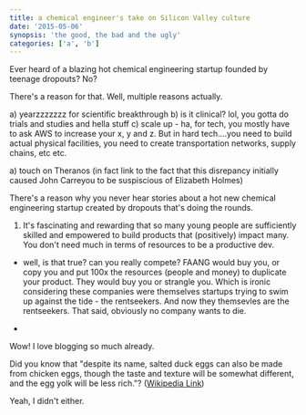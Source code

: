```yaml
---
title: a chemical engineer's take on Silicon Valley culture
date: '2015-05-06'
synopsis: 'the good, the bad and the ugly'
categories: ['a', 'b']
---
```


Ever heard of a blazing hot chemical engineering startup founded by teenage dropouts?
No?

There's a reason for that. Well, multiple reasons actually.

a) yearzzzzzzz for scientific breakthrough
b) is it clinical? lol, you gotta do trials and studies and hella stuff
c) scale up - ha, for tech, you mostly have to ask AWS to increase your x, y and z. But in hard tech....you need to build actual physical facilities, you need to create transportation networks, supply chains, etc etc. 

a) touch on Theranos (in fact link to the fact that this disrepancy initially caused John Carreyou to be suspiscious of Elizabeth Holmes)

There's a reason why you never hear stories about a hot new chemical engineering startup created by dropouts that's doing the rounds. 

1. It's fascinating and rewarding that so many young people are sufficiently skilled and empowered to build products that (positively) impact many. You don't need much in terms of resources to be a productive dev. 

- well, is that true? can you really compete? FAANG would buy you, or copy you and put 100x the resources (people and money) to duplicate your product. They would buy you or strangle you. Which is ironic considering these companies were themselves startups trying to swim up against the tide - the rentseekers. And now they themsevles are the rentseekers. That said, obviously no company wants to die. 

- 




Wow! I love blogging so much already.

Did you know that "despite its name, salted duck eggs can also be made from
chicken eggs, though the taste and texture will be somewhat different, and the
egg yolk will be less rich."?
([Wikipedia Link](http://en.wikipedia.org/wiki/Salted_duck_egg))

Yeah, I didn't either.
